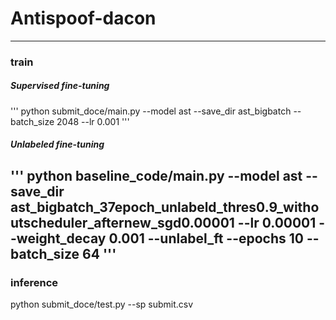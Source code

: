 # Antispoof-dacon
---
### train
##### Supervised fine-tuning
'''
python submit_doce/main.py --model ast --save_dir ast_bigbatch --batch_size 2048 --lr 0.001
'''
##### Unlabeled fine-tuning
'''
python baseline_code/main.py --model ast --save_dir ast_bigbatch_37epoch_unlabeld_thres0.9_withoutscheduler_afternew_sgd0.00001 --lr 0.00001 --weight_decay 0.001 --unlabel_ft --epochs 10 --batch_size 64
'''
---
### inference
python submit_doce/test.py --sp submit.csv
